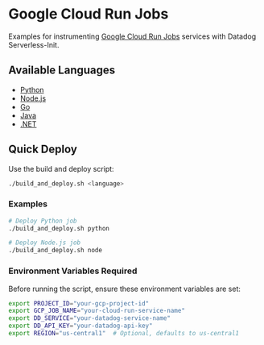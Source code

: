 # Google Cloud Run Jobs

Examples for instrumenting [Google Cloud Run Jobs](https://cloud.google.com/run/docs/create-jobs)
services with Datadog Serverless-Init.

## Available Languages

- [Python](./python/)
- [Node.js](./node/)
- [Go](./go/)
- [Java](./java/)
- [.NET](./dotnet/)

## Quick Deploy

Use the build and deploy script:

```bash
./build_and_deploy.sh <language>
```

### Examples

```bash
# Deploy Python job
./build_and_deploy.sh python

# Deploy Node.js job
./build_and_deploy.sh node
```

### Environment Variables Required

Before running the script, ensure these environment variables are set:

```bash
export PROJECT_ID="your-gcp-project-id"
export GCP_JOB_NAME="your-cloud-run-service-name"
export DD_SERVICE="your-datadog-service-name"
export DD_API_KEY="your-datadog-api-key"
export REGION="us-central1"  # Optional, defaults to us-central1
```
